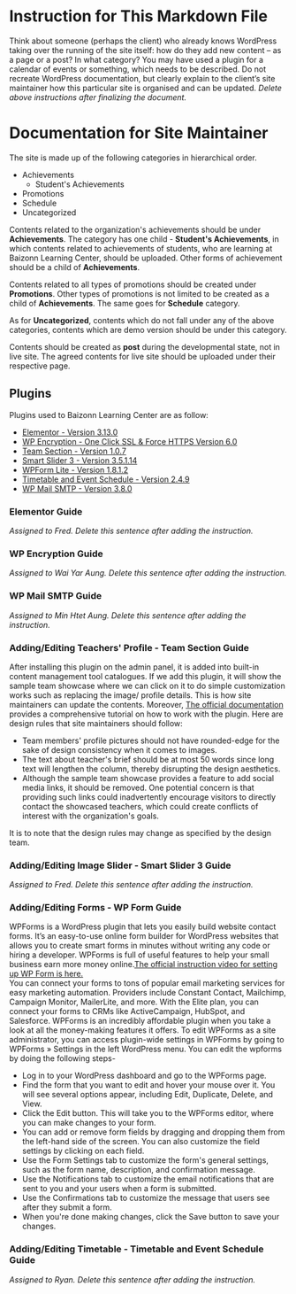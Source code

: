 # Instruction for This Markdown File

Think about someone (perhaps the client) who already knows WordPress taking over the running of the site itself: how do they add new content – as a page or a post? In what category? You may have used a plugin for a calendar of events or something, which needs to be described. Do not recreate WordPress documentation, but clearly explain to the client’s site maintainer how this particular site is organised and can be updated.
_Delete above instructions after finalizing the document._

# Documentation for Site Maintainer

The site is made up of the following categories in hierarchical order.
- Achievements
  - Student's Achievements
- Promotions
- Schedule
- Uncategorized

Contents related to the organization's achievements should be under **Achievements**. The category has one child - **Student's Achievements**, in which contents related to achievements of students, who are learning at Baizonn Learning Center, should be uploaded. Other forms of achievement should be a child of **Achievements**.

Contents related to all types of promotions should be created under **Promotions**. Other types of promotions is not limited to be created as a child of **Achievements**. The same goes for **Schedule** category. 

As for **Uncategorized**, contents which do not fall under any of the above categories, contents which are demo version should be under this category. 

Contents should be created as **post** during the developmental state, not in live site. The agreed contents for live site should be uploaded under their respective page.

## Plugins
Plugins used to Baizonn Learning Center are as follow:
- [Elementor - Version 3.13.0](https://wordpress.com/plugins/elementor)
- [WP Encryption - One Click SSL & Force HTTPS Version 6.0](https://wordpress.org/plugins/wp-letsencrypt-ssl/)
- [Team Section - Version 1.0.7](https://wordpress.org/plugins/team-section/)
- [Smart Slider 3 - Version 3.5.1.14](https://wordpress.org/plugins/smart-slider-3/)
- [WPForm Lite - Version 1.8.1.2](https://wordpress.org/plugins/wpforms-lite/)
- [Timetable and Event Schedule - Version 2.4.9](https://wordpress.org/plugins/mp-timetable/)
- [WP Mail SMTP - Version 3.8.0](https://wordpress.org/plugins/wp-mail-smtp/)

### Elementor Guide
_Assigned to Fred. Delete this sentence after adding the instruction._

### WP Encryption Guide
_Assigned to Wai Yar Aung. Delete this sentence after adding the instruction._

### WP Mail SMTP Guide
_Assigned to Min Htet Aung. Delete this sentence after adding the instruction._

### Adding/Editing Teachers' Profile - Team Section Guide
After installing this plugin on the admin panel, it is added into built-in content management tool catalogues. If we add this plugin, it will show the sample team showcase where we can click on it to do simple customization works such as replacing the image/ profile details. This is how site maintainers can update the contents. Moreover, [The official documentation](https://bblockswp.com/docs/team-block/) provides a comprehensive tutorial on how to work with the plugin. Here are design rules that site maintainers should follow:
- Team members' profile pictures should not have rounded-edge for the sake of design consistency when it comes to images.
- The text about teacher's brief should be at most 50 words since long text will lengthen the column, thereby disrupting the design aesthetics.
- Although the sample team showcase provides a feature to add social media links, it should be removed. One potential concern is that providing such links could inadvertently encourage visitors to directly contact the showcased teachers, which could create conflicts of interest with the organization's goals.

It is to note that the design rules may change as specified by the design team.

### Adding/Editing Image Slider - Smart Slider 3 Guide
_Assigned to Fred. Delete this sentence after adding the instruction._

### Adding/Editing Forms - WP Form Guide
WPForms is a WordPress plugin that lets you easily build website contact forms. It’s an easy-to-use online form builder for WordPress websites that allows you to create smart forms in minutes without writing any code or hiring a developer. WPForms is full of useful features to help your small business earn more money online.[The official instruction video for setting up WP Form is here.](https://youtu.be/o2nE1P74WxQ)  
You can connect your forms to tons of popular email marketing services for easy marketing automation. Providers include Constant Contact, Mailchimp, Campaign Monitor, MailerLite, and more. With the Elite plan, you can connect your forms to CRMs like ActiveCampaign, HubSpot, and Salesforce. WPForms is an incredibly affordable plugin when you take a look at all the money-making features it offers.
To edit WPForms as a site administrator, you can access plugin-wide settings in WPForms by going to WPForms » Settings in the left WordPress menu. You can edit the wpforms by doing the following steps-
- Log in to your WordPress dashboard and go to the WPForms page.
- Find the form that you want to edit and hover your mouse over it. You will see several options appear, including Edit, Duplicate, Delete, and View.
- Click the Edit button. This will take you to the WPForms editor, where you can make changes to your form.
- You can add or remove form fields by dragging and dropping them from the left-hand side of the screen. You can also customize the field settings by clicking on each field.
- Use the Form Settings tab to customize the form's general settings, such as the form name, description, and confirmation message.
- Use the Notifications tab to customize the email notifications that are sent to you and your users when a form is submitted.
- Use the Confirmations tab to customize the message that users see after they submit a form.
- When you're done making changes, click the Save button to save your changes.

### Adding/Editing Timetable - Timetable and Event Schedule Guide
_Assigned to Ryan. Delete this sentence after adding the instruction._
